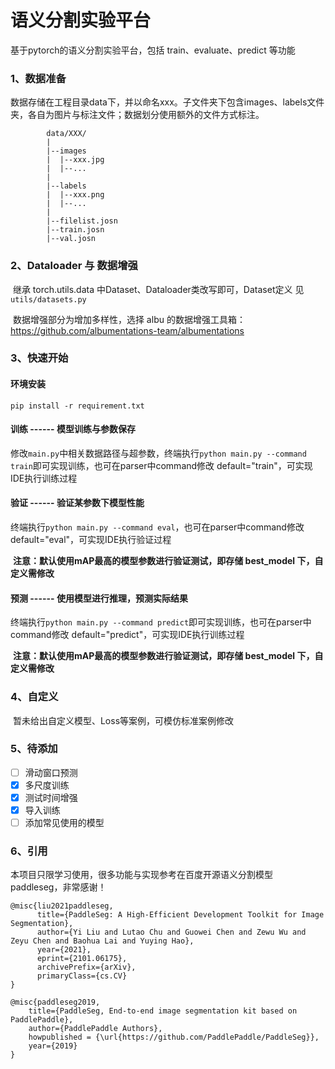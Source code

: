 # 语义分割实验平台

基于pytorch的语义分割实验平台，包括 train、evaluate、predict 等功能

### 1、数据准备

数据存储在工程目录data下，并以命名xxx。子文件夹下包含images、labels文件夹，各自为图片与标注文件；数据划分使用额外的文件方式标注。

```
        data/XXX/
        |
        |--images
        |  |--xxx.jpg
        |  |--...
        |
        |--labels
        |  |--xxx.png
        |  |--...
        |
        |--filelist.josn
        |--train.josn
        |--val.josn
```

### 2、Dataloader 与 数据增强

​		继承 torch.utils.data 中Dataset、Dataloader类改写即可，Dataset定义 见 `utils/datasets.py`

​		数据增强部分为增加多样性，选择 albu 的数据增强工具箱：https://github.com/albumentations-team/albumentations

### 3、快速开始

#### 环境安装

```shell
pip install -r requirement.txt
```

#### 训练 ------ 模型训练与参数保存

​        修改`main.py`中相关数据路径与超参数，终端执行`python main.py --command train`即可实现训练，也可在parser中command修改 default="train"，可实现IDE执行训练过程

#### 验证 ------ 验证某参数下模型性能

​		终端执行`python main.py --command eval`，也可在parser中command修改 default="eval"，可实现IDE执行验证过程

​		**注意：默认使用mAP最高的模型参数进行验证测试，即存储 best_model 下，自定义需修改**

#### 预测 ------ 使用模型进行推理，预测实际结果

​        终端执行`python main.py --command predict`即可实现训练，也可在parser中command修改 default="predict"，可实现IDE执行训练过程

​		**注意：默认使用mAP最高的模型参数进行验证测试，即存储 best_model 下，自定义需修改**

### 4、自定义

​		暂未给出自定义模型、Loss等案例，可模仿标准案例修改

### 5、待添加

- [ ] 滑动窗口预测
- [x] 多尺度训练
- [x] 测试时间增强
- [x] 导入训练
- [ ] 添加常见使用的模型

### 6、引用

本项目只限学习使用，很多功能与实现参考在百度开源语义分割模型 paddleseg，非常感谢！

```
@misc{liu2021paddleseg,
      title={PaddleSeg: A High-Efficient Development Toolkit for Image Segmentation}, 
      author={Yi Liu and Lutao Chu and Guowei Chen and Zewu Wu and Zeyu Chen and Baohua Lai and Yuying Hao},
      year={2021},
      eprint={2101.06175},
      archivePrefix={arXiv},
      primaryClass={cs.CV}
}

@misc{paddleseg2019,
    title={PaddleSeg, End-to-end image segmentation kit based on PaddlePaddle},
    author={PaddlePaddle Authors},
    howpublished = {\url{https://github.com/PaddlePaddle/PaddleSeg}},
    year={2019}
}
```